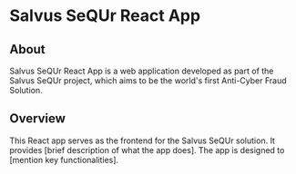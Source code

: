 # Salvus SeQUr React App

## About
Salvus SeQUr React App is a web application developed as part of the Salvus SeQUr project, which aims to be the world's first Anti-Cyber Fraud Solution.

## Overview
This React app serves as the frontend for the Salvus SeQUr solution. It provides [brief description of what the app does]. The app is designed to [mention key functionalities].


